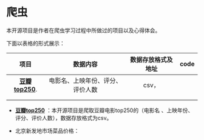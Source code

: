 # 爬虫
本开源项目是作者在爬虫学习过程中所做过的项目以及心得体会。

下面以表格的形式展示：

|                             项目                             |             数据内容             | 数据存放格式及地址 | code |
| :----------------------------------------------------------: | :------------------------------: | :----------------: | ---- |
| [**豆瓣top250**](https://github.com/kt4ngw/PAT/blob/main/B/1001%20%E5%AE%B3%E6%AD%BB%E4%BA%BA%E4%B8%8D%E5%81%BF%E5%91%BD%E7%9A%84(3n%2B1)%E7%8C%9C%E6%83%B3%20(15%20%E5%88%86).md). | 电影名、上映年份、评分、评价人数 |       csv，        |      |
|                                                              |                                  |                    |      |
|                                                              |                                  |                    |      |

- [**豆瓣top250**](https://github.com/kt4ngw/PAT/blob/main/B/1001%20%E5%AE%B3%E6%AD%BB%E4%BA%BA%E4%B8%8D%E5%81%BF%E5%91%BD%E7%9A%84(3n%2B1)%E7%8C%9C%E6%83%B3%20(15%20%E5%88%86).md) ：本开源项目是爬取豆瓣电影top250的（电影名 、上映年份、评分、评价人数），数据存放格式为csv。

- 北京新发地市场菜品价格：
